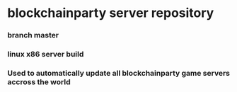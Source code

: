 # blockchainparty server repository

### branch master
### linux x86 server build 

### Used to automatically update all blockchainparty game servers accross the world
